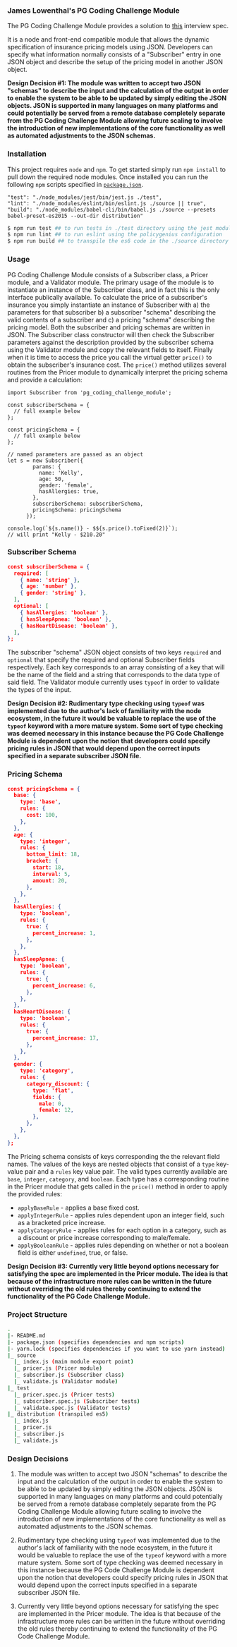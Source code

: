 ### James Lowenthal's PG Coding Challenge Module

The PG Coding Challenge Module provides a solution to [this](https://docs.google.com/document/d/15f4hiBdM26FcEdJDLWt7tacP5Jic5StUlwv4JLxT9BU/edit) interview spec.

It is a node and front-end compatible module that allows the dynamic specification of insurance pricing models using JSON.  Developers can specify what information normally consists of a "Subscriber" entry in one JSON object and describe the setup of the pricing model in another JSON object.

**Design Decision #1:  The module was written to accept two JSON "schemas" to describe the input and the calculation of the output in order to enable the system to be able to be updated by simply editing the JSON objects.  JSON is supported in many languages on many platforms and could potentially be served from a remote database completely separate from the PG Coding Challenge Module allowing future scaling to involve the introduction of new implementations of the core functionality as well as automated adjustments to the JSON schemas.**

### Installation

This project requires ```node``` and ```npm```.  To get started simply run ```npm install``` to pull down the required node modules.  Once installed you can run the following ```npm``` scripts specified in [```package.json```](https://github.com/JamesAnthonyLow/pg_coding_challenge_module/blob/master/package.json).

    "test": "./node_modules/jest/bin/jest.js ./test",
    "lint": "./node_modules/eslint/bin/eslint.js ./source || true",
    "build": "./node_modules/babel-cli/bin/babel.js ./source --presets babel-preset-es2015 --out-dir distribution"

```bash
$ npm run test ## to run tests in ./test directory using the jest module
$ npm run lint ## to run eslint using the policygenius configuration
$ npm run build ## to transpile the es6 code in the ./source directory to node compatible es5 in the ./distribution directory 
```

### Usage

PG Coding Challenge Module consists of a Subscriber class, a Pricer module, and a Validator module.  The primary usage of the module is to instantiate an instance of the Subscriber class, and in fact this is the only interface publically available.  To calculate the price of a subscriber's insurance you simply instantiate an instance of Subscriber with a) the parameters for that subscriber b) a subscriber "schema" describing the valid contents of a subscriber and c) a pricing "schema" describing the pricing model.  Both the subscriber and pricing schemas are written in JSON. The Subscriber class constructor will then check the Subscriber parameters against the description provided by the subscriber schema using the Validator module and copy the relevant fields to itself.  Finally when it is time to access the price you call the virtual getter ```price()``` to obtain the subscriber's insurance cost.  The ```price()``` method utilizes several routines from the Pricer module to dynamically interpret the pricing schema and provide a calculation:

```es6
import Subscriber from 'pg_coding_challenge_module';

const subscriberSchema = {
  // full example below
};

const pricingSchema = {
  // full example below
};

// named parameters are passed as an object
let s = new Subscriber({
        params: {
          name: 'Kelly', 
          age: 50, 
          gender: 'female',
          hasAllergies: true,
        }, 
        subscriberSchema: subscriberSchema, 
        pricingSchema: pricingSchema 
      });

console.log(`${s.name()} - $${s.price().toFixed(2)}`);
// will print "Kelly - $210.20"
```

### Subscriber Schema

```json
const subscriberSchema = {
  required: [
    { name: 'string' },
    { age: 'number' },
    { gender: 'string' },
  ],
  optional: [
    { hasAllergies: 'boolean' },
    { hasSleepApnea: 'boolean' },
    { hasHeartDisease: 'boolean' },
  ],
};
```

The subscriber "schema" JSON object consists of two keys ```required``` and ```optional``` that specify the required and optional Subscriber fields respectively.  Each key corresponds to an array consisting of a key that will be the name of the field and a string that corresponds to the data type of said field.  The Validator module currently uses ```typeof``` in order to validate the types of the input.

**Design Decision #2: Rudimentary type checking using ```typeof``` was implemented due to the author's lack of familiarity with the node ecosystem, in the future it would be valuable to replace the use of the ```typeof``` keyword with a more mature system.  Some sort of type checking was deemed necessary in this instance because the PG Code Challenge Module is dependent upon the notion that developers could specify pricing rules in JSON that would depend upon the correct inputs specified in a separate subscriber JSON file.**

### Pricing Schema

```json
const pricingSchema = {
  base: {
    type: 'base',
    rules: {
      cost: 100,
    },
  },
  age: {
    type: 'integer',
    rules: {
      bottom_limit: 18,
      bracket: {
        start: 18,
        interval: 5,
        amount: 20,
      },
    },
  },
  hasAllergies: {
    type: 'boolean',
    rules: {
      true: {
        percent_increase: 1,
      },
    },
  },
  hasSleepApnea: {
    type: 'boolean',
    rules: {
      true: {
        percent_increase: 6,
      },
    },
  },
  hasHeartDisease: {
    type: 'boolean',
    rules: {
      true: {
        percent_increase: 17,
      },
    },
  },
  gender: {
    type: 'category',
    rules: {
      category_discount: {
        type: 'flat',
        fields: {
          male: 0,
          female: 12,
        },
      },
    },
  },
};
```

The Pricing schema consists of keys corresponding the the relevant field names.  The values of the keys are nested objects that consist of a ```type``` key-value pair and a ```rules``` key value pair.  The valid types currently available are ```base```, ```integer```, ```category```, and ```boolean```.  Each type has a corresponding routine in the Pricer module that gets called in the ```price()``` method in order to apply the provided rules:

- ```applyBaseRule``` - applies a base fixed cost.
- ```applyIntegerRule```  - applies rules dependent upon an integer field, such as a bracketed price increase.
- ```applyCategoryRule``` - applies rules for each option in a category, such as a discount or price increase corresponding to male/female.
- ```applyBooleanRule``` - applies rules depending on whether or not a boolean field is either ```undefined```, true, or false.

**Design Decision #3: Currently very little beyond options necessary for satisfying the spec are implemented in the Pricer module.  The idea is that because of the infrastructure more rules can be written in the future without overriding the old rules thereby continuing to extend the functionality of the PG Code Challenge Module.**

### Project Structure

```bash
.
|- README.md
|- package.json (specifies dependencies and npm scripts)
|- yarn.lock (specifies dependencies if you want to use yarn instead)
|_ source
  |_ index.js (main module export point)
  |_ pricer.js (Pricer module)
  |_ subscriber.js (Subscriber class)
  |_ validate.js (Validator module)
|_ test
  |_ pricer.spec.js (Pricer tests)
  |_ subscriber.spec.js (Subscriber tests)
  |_ validate.spec.js (Validator tests)
|_ distribution (transpiled es5) 
  |_ index.js 
  |_ pricer.js 
  |_ subscriber.js 
  |_ validate.js 
```

### Design Decisions

1) The module was written to accept two JSON "schemas" to describe the input and the calculation of the output in order to enable the system to be able to be updated by simply editing the JSON objects.  JSON is supported in many languages on many platforms and could potentially be served from a remote database completely separate from the PG Coding Challenge Module allowing future scaling to involve the introduction of new implementations of the core functionality as well as automated adjustments to the JSON schemas.

2) Rudimentary type checking using ```typeof``` was implemented due to the author's lack of familiarity with the node ecosystem, in the future it would be valuable to replace the use of the ```typeof``` keyword with a more mature system.  Some sort of type checking was deemed necessary in this instance because the PG Code Challenge Module is dependent upon the notion that developers could specify pricing rules in JSON that would depend upon the correct inputs specified in a separate subscriber JSON file.

3) Currently very little beyond options necessary for satisfying the spec are implemented in the Pricer module.  The idea is that because of the infrastructure more rules can be written in the future without overriding the old rules thereby continuing to extend the functionality of the PG Code Challenge Module.

